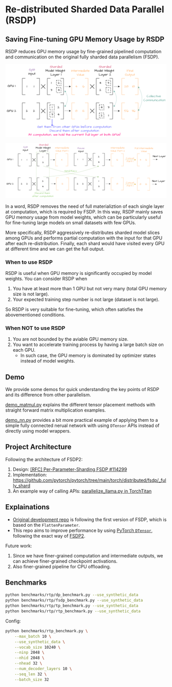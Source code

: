 # Re-distributed Sharded Data Parallel (RSDP)

## Saving Fine-tuning GPU Memory Usage by RSDP

RSDP reduces GPU memory usage by fine-grained pipelined computation and communication on the original fully sharded data parallelism (FSDP).

![Fully Sharded Data Parallelism](./img/fsdp.png)

![Re-distributed Sharded Data Parallelism](./img/rsdp.png)

In a word, RSDP removes the need of full materializtion of each single layer at computation, which is required by FSDP.
In this way, RSDP mainly saves GPU memory usage from model weights, which can be particularly useful for fine-tuning large models on small datasets with few GPUs.

More specifically, RSDP aggressively re-distributes sharded model slices among GPUs and performs partial computation with the input for that GPU after each re-distribution. 
Finally, each shard would have visited every GPU at different time and we can get the full output.

### When to use RSDP

RSDP is useful when GPU memory is significantly occupied by model weights.
You can consider RSDP when
1. You have at least more than 1 GPU but not very many (total GPU memory size is not large).
2. Your expected training step number is not large (dataset is not large).

So RSDP is very suitable for fine-tuning, which often satisfies the abovementioned conditions.

### When NOT to use RSDP

1. You are not bounded by the aviable GPU memory size.
2. You want to accelerate training process by having a large batch size on each GPU.
    - In such case, the GPU memory is dominated by optimizer states instead of model weights.

## Demo

We provide some demos for quick understanding the key points of RSDP and its difference from other parallelism.

[demo_matmul.py](./demo/demo_matmul.py) explains the different tensor placement methods with straight forward matrix multiplication examples.

[demo_nn.py](./demo/demo_nn.py) provides a bit more practical example of applying them to a simple fully connected nerual network with using `DTensor` APIs instead of directly using model wrappers.

## Project Architecture

Following the architecture of FSDP2:
1. Design: [[RFC] Per-Parameter-Sharding FSDP #114299](https://github.com/pytorch/pytorch/issues/114299)
2. Implementation: https://github.com/pytorch/pytorch/tree/main/torch/distributed/fsdp/_fully_shard
3. An example way of calling APIs: [parallelize_llama.py in TorchTitan](https://github.com/pytorch/torchtitan/blob/7281e0be8feeb607f3c3f12cc3ceaafed87912c9/torchtitan/parallelisms/parallelize_llama.py#L336)

## Explainations

- [Original development repo](https://github.com/wdlctc/rtp) is following the first version of FSDP, which is based on the `FlattenParameter`.
- This repo aims to improve performance by using [PyTorch `DTensor`](https://github.com/pytorch/pytorch/tree/main/torch/distributed/tensor), following the exact way of [FSDP2](https://github.com/pytorch/torchtitan/blob/main/docs/fsdp.md).

Future work:
1. Since we have finer-grained computation and intermediate outputs, we can achieve finer-grained checkpoint activations.
2. Also finer-grained pipeline for CPU offloading. 

## Benchmarks

```bash
python benchmarks/rtp/dp_benchmark.py --use_synthetic_data
python benchmarks/rtp/fsdp_benchmark.py --use_synthetic_data
python benchmarks/rtp/tp_benchmark.py --use_synthetic_data
python benchmarks/rtp/rtp_benchmark.py --use_synthetic_data
```

Config:

```bash
python benchmarks/rtp_benchmark.py \
    --max_batch 10 \
    --use_synthetic_data \
    --vocab_size 10240 \
    --ninp 2048 \
    --nhid 2048 \
    --nhead 32 \
    --num_decoder_layers 10 \
    --seq_len 32 \
    --batch_size 32 
```

